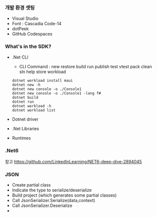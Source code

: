 ### 개발 환경 셋팅
- Visual Studio
- Font : Cascadia Code-14
- dotPeek
- GitHub Codespaces

### What's in the SDK?
- .Net CLI
  - CLI Command : new restore build run publish test vtest  pack clean sln help store workload
  ```Command
  dotnet workload install maui 
  dotnet new -h
  dotnet new console -o ./Console1
  dotnet new console -o ./Console1 -lang f#
  dotnet build
  dotnet run
  dotnet workload -h
  dotnet workload list
  ```

- Dotnet driver
- .Net Libraries
- Runtimes

### .Net6
참고
https://github.com/LinkedInLearning/NET6-deep-dive-2894045 

### JSON
- Create partial class
- Indicate the type to serialize/deserialize
- Build project (which generates some partial classes)
- Call JsonSerializer.Serialize(data,context)
- Call JsonSerializer.Deserialize
- 